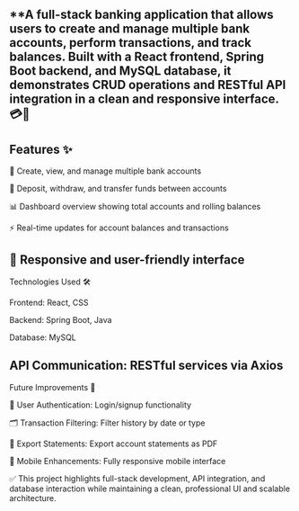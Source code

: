 **A full-stack banking application that allows users to create and manage multiple bank accounts, perform transactions, and track balances.
Built with a React frontend, Spring Boot backend, and MySQL database, it demonstrates CRUD operations and RESTful API integration in a clean and responsive interface. 💳🚀
--
Features ✨
--
🏦 Create, view, and manage multiple bank accounts

💸 Deposit, withdraw, and transfer funds between accounts

📊 Dashboard overview showing total accounts and rolling balances

⚡ Real-time updates for account balances and transactions

🎨 Responsive and user-friendly interface
--
Technologies Used 🛠

Frontend: React, CSS

Backend: Spring Boot, Java

Database: MySQL

API Communication: RESTful services via Axios
--
Future Improvements 🔮

🔐 User Authentication: Login/signup functionality

🗂 Transaction Filtering: Filter history by date or type

📝 Export Statements: Export account statements as PDF

📱 Mobile Enhancements: Fully responsive mobile interface

✅ This project highlights full-stack development, API integration, and database interaction while maintaining a clean, professional UI and scalable architecture.
